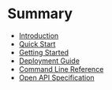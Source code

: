 <!--
SPDX-FileCopyrightText: 2023 - 2024 Ali Sajid Imami

SPDX-License-Identifier: Apache-2.0
SPDX-License-Identifier: MIT
-->

# Summary

- [Introduction](./01-introduction.md)
- [Quick Start](./02-quick-start.md)
- [Getting Started](./03-api-routes.md)
- [Deployment Guide](./05-deployment-guide.md)
- [Command Line Reference](./04-command-line-reference.md)
- [Open API Specification](./06-open-api-specification.md)
